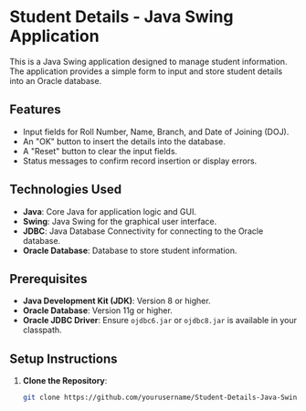 # Student Details - Java Swing Application

This is a Java Swing application designed to manage student information. The application provides a simple form to input and store student details into an Oracle database.

## Features

- Input fields for Roll Number, Name, Branch, and Date of Joining (DOJ).
- An "OK" button to insert the details into the database.
- A "Reset" button to clear the input fields.
- Status messages to confirm record insertion or display errors.

## Technologies Used

- **Java**: Core Java for application logic and GUI.
- **Swing**: Java Swing for the graphical user interface.
- **JDBC**: Java Database Connectivity for connecting to the Oracle database.
- **Oracle Database**: Database to store student information.

## Prerequisites

- **Java Development Kit (JDK)**: Version 8 or higher.
- **Oracle Database**: Version 11g or higher.
- **Oracle JDBC Driver**: Ensure `ojdbc6.jar` or `ojdbc8.jar` is available in your classpath.

## Setup Instructions

1. **Clone the Repository**:
   ```bash
   git clone https://github.com/yourusername/Student-Details-Java-Swing.git
